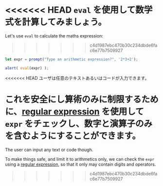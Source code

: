 <<<<<<< HEAD
`eval` を使用して数学式を計算してみましょう。
=======
Let's use `eval` to calculate the maths expression:
>>>>>>> c4d1987ebc470b30c234dbde6fac6e77b7509927

```js demo run
let expr = prompt("Type an arithmetic expression?", '2*3+2');

alert( eval(expr) );
```

<<<<<<< HEAD
ユーザは任意のテキストあるいはコードが入力できます。

これを安全にし算術のみに制限するために、[regular expression](info:regular-expressions) を使用して `expr` をチェックし、数字と演算子のみを含むようにすることができます。
=======
The user can input any text or code though.

To make things safe, and limit it to arithmetics only, we can check the `expr` using a [regular expression](info:regular-expressions), so that it only may contain digits and operators.
>>>>>>> c4d1987ebc470b30c234dbde6fac6e77b7509927

